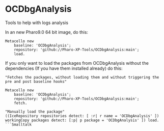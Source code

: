 # OCDbgAnalysis
Tools to help with logs analysis

In an new Pharo9.0 64 bit image, do this:

```Smalltalk
Metacello new
    baseline: 'OCDbgAnalysis';
    repository: 'github://Pharo-XP-Tools/OCDbgAnalysis:main';
    load.
```
    
If you only want to load the packages from OCDbgAnalysis without the dependencies (If you have them installed already) do this:

```Smalltalk
"Fetches the packages, without loading them and without triggering the pre and post baseline hooks"

Metacello new
    baseline: 'OCDbgAnalysis';
    repository: 'github://Pharo-XP-Tools/OCDbgAnalysis:main';
    fetch.
    
"Manually load the package"
((IceRepository repositories detect: [ :r| r name = 'OCDbgAnalysis' ]) workingCopy packages detect: [:p| p package = 'OCDbgAnalysis' ]) load.
```Smalltalk
